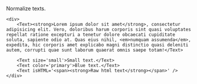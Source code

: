 Normalize texts.

    <div>
        <Text><strong>Lorem ipsum dolor sit amet</strong>, consectetur adipisicing elit. Vero, doloribus harum corporis sint quasi voluptates repellat ratione excepturi a tenetur dolore obcaecati cupiditate soluta, sapiente odio at. Quas eius nihil, <em>numquam assumenda</em>, expedita, hic corporis amet explicabo magni distinctio quasi deleniti autem, corrupti quae sunt laborum quaerat omnis saepe totam!</Text>

        <Text size='small'>Small text.</Text>
        <Text color='primary'>Blue text.</Text>
        <Text isHTML='<span><strong>Raw html text</strong></span>' />
    </div>
